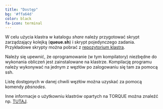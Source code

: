 ```yaml
---
title: "Dostęp"
bg: '#ffa64d'
color: black
fa-icon: terminal
---
```


W celu użycia klastra w katalogu *share* należy przygotować skrypt zarządzający kolejką (**queue.sh**) i skrypt pojedynczego zadania. Przykładowe skrypty można pobrać z [repozytorium klastra](https://github.com/michbur/studencki-klaster-obliczeniowy/tree/master/projects/project000).

Należy się upewnić, że oprogramowanie (w tym kompilatory) niezbędne do wykonania obliczeń jest zainstalowane na klastrze. Kompilację programu należy wykonywać na jednym z węzłów po zalogowaniu się tam za pomocą ssh.

Listę dostępnych w danej chwili węzłów można uzyskać za pomocą komendy *pbsnodes*.

Inne informacje o użytkowniu klastrów opartych na TORQUE można znaleźć np. [TUTAJ](http://qcd.phys.cmu.edu/QCDcluster/pbs/run_serial.html).

